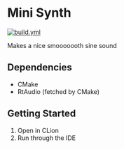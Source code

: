 # Mini Synth 

[![build.yml](https://github.com/rhargreaves/mini-synth/actions/workflows/build.yml/badge.svg)](https://github.com/rhargreaves/mini-synth/actions/workflows/build.yml)

Makes a nice smooooooth sine sound

## Dependencies

* CMake
* RtAudio (fetched by CMake)

## Getting Started

1. Open in CLion
2. Run through the IDE